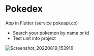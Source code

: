 # Pokedex

App in Flutter (service pokeapi.co)

- Search your pokemon by name or id
- Test unit into project

![Screenshot_20220819_153916](https://user-images.githubusercontent.com/37540504/185686838-2fccb69e-9601-46d1-8488-bd41f0cfa774.png)
